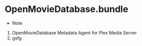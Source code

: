 # OpenMovieDatabase.bundle

- Note

1. OpenMovieDatabase Metadata Agent for Plex Media Server  
2. gsfg  
